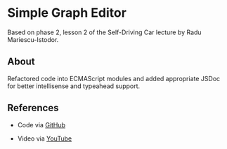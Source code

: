 # Simple Graph Editor

Based on phase 2, lesson 2 of the Self-Driving Car lecture by Radu Mariescu-Istodor.

## About

Refactored code into ECMAScript modules and added appropriate JSDoc for better intellisense and typeahead support.

## References

- Code via [GitHub][github]
- Video via [YouTube][youtube]

  [github]: https://github.com/gniziemazity/virtual-world/tree/main/2.%20Graph%20Editor
  [youtube]: https://youtu.be/_HkGH2WN_Tg
